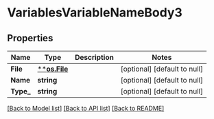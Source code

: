 # VariablesVariableNameBody3

## Properties
Name | Type | Description | Notes
------------ | ------------- | ------------- | -------------
**File** | [****os.File**](*os.File.md) |  | [optional] [default to null]
**Name** | **string** |  | [optional] [default to null]
**Type_** | **string** |  | [optional] [default to null]

[[Back to Model list]](../README.md#documentation-for-models) [[Back to API list]](../README.md#documentation-for-api-endpoints) [[Back to README]](../README.md)

